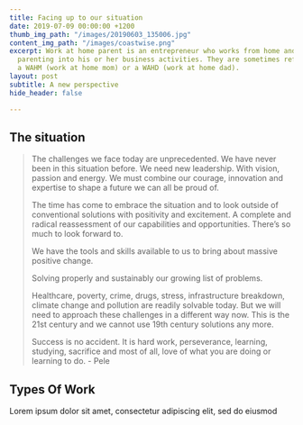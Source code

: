 ```yaml
---
title: Facing up to our situation
date: 2019-07-09 00:00:00 +1200
thumb_img_path: "/images/20190603_135006.jpg"
content_img_path: "/images/coastwise.png"
excerpt: Work at home parent is an entrepreneur who works from home and integrates
  parenting into his or her business activities. They are sometimes referred to as
  a WAHM (work at home mom) or a WAHD (work at home dad).
layout: post
subtitle: A new perspective
hide_header: false

---
```


## The situation

> The challenges we face today are unprecedented. We have never been in this situation before. We need new leadership. With vision, passion and energy. We must combine our courage, innovation and expertise to shape a future we can all be proud of.
>
> The time has come to embrace the situation and to look outside of conventional solutions with positivity and excitement. A complete and radical reassessment of our capabilities and opportunities. There’s so much to look forward to.
>
> We have the tools and skills available to us to bring about massive positive change.
>
> Solving properly and sustainably our growing list of problems.
>
> Healthcare, poverty, crime, drugs, stress, infrastructure breakdown, climate change and pollution are readily solvable today. But we will need to approach these challenges in a different way now. This is the 21st century and we cannot use 19th century solutions any more.
>
> Success is no accident. It is hard work, perseverance, learning, studying, sacrifice and most of all, love of what you are doing or learning to do. - Pele

## Types Of Work

Lorem ipsum dolor sit amet, consectetur adipiscing elit, sed do eiusmod 
